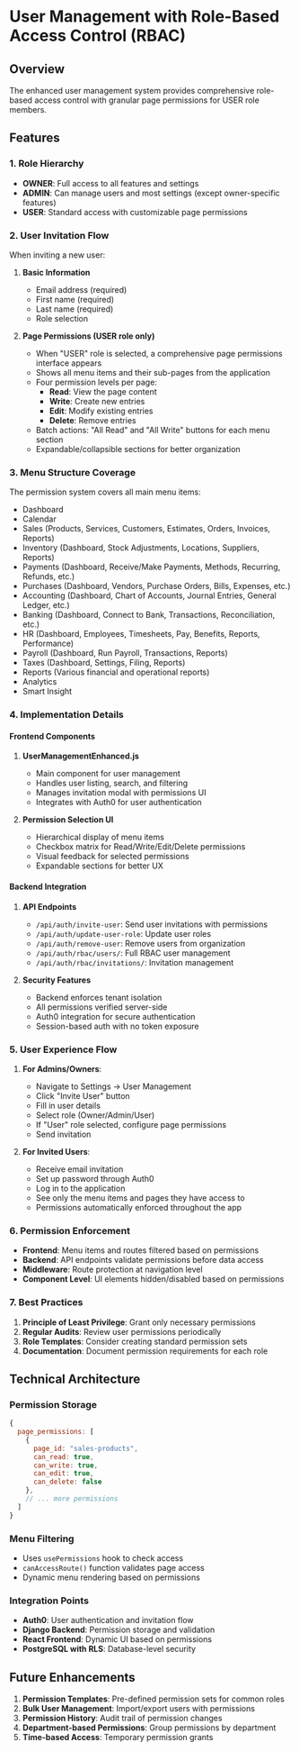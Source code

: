 # User Management with Role-Based Access Control (RBAC)

## Overview

The enhanced user management system provides comprehensive role-based access control with granular page permissions for USER role members.

## Features

### 1. **Role Hierarchy**
- **OWNER**: Full access to all features and settings
- **ADMIN**: Can manage users and most settings (except owner-specific features)
- **USER**: Standard access with customizable page permissions

### 2. **User Invitation Flow**

When inviting a new user:

1. **Basic Information**
   - Email address (required)
   - First name (required)
   - Last name (required)
   - Role selection

2. **Page Permissions (USER role only)**
   - When "USER" role is selected, a comprehensive page permissions interface appears
   - Shows all menu items and their sub-pages from the application
   - Four permission levels per page:
     - **Read**: View the page content
     - **Write**: Create new entries
     - **Edit**: Modify existing entries
     - **Delete**: Remove entries
   - Batch actions: "All Read" and "All Write" buttons for each menu section
   - Expandable/collapsible sections for better organization

### 3. **Menu Structure Coverage**

The permission system covers all main menu items:
- Dashboard
- Calendar
- Sales (Products, Services, Customers, Estimates, Orders, Invoices, Reports)
- Inventory (Dashboard, Stock Adjustments, Locations, Suppliers, Reports)
- Payments (Dashboard, Receive/Make Payments, Methods, Recurring, Refunds, etc.)
- Purchases (Dashboard, Vendors, Purchase Orders, Bills, Expenses, etc.)
- Accounting (Dashboard, Chart of Accounts, Journal Entries, General Ledger, etc.)
- Banking (Dashboard, Connect to Bank, Transactions, Reconciliation, etc.)
- HR (Dashboard, Employees, Timesheets, Pay, Benefits, Reports, Performance)
- Payroll (Dashboard, Run Payroll, Transactions, Reports)
- Taxes (Dashboard, Settings, Filing, Reports)
- Reports (Various financial and operational reports)
- Analytics
- Smart Insight

### 4. **Implementation Details**

#### Frontend Components

1. **UserManagementEnhanced.js**
   - Main component for user management
   - Handles user listing, search, and filtering
   - Manages invitation modal with permissions UI
   - Integrates with Auth0 for user authentication

2. **Permission Selection UI**
   - Hierarchical display of menu items
   - Checkbox matrix for Read/Write/Edit/Delete permissions
   - Visual feedback for selected permissions
   - Expandable sections for better UX

#### Backend Integration

1. **API Endpoints**
   - `/api/auth/invite-user`: Send user invitations with permissions
   - `/api/auth/update-user-role`: Update user roles
   - `/api/auth/remove-user`: Remove users from organization
   - `/api/auth/rbac/users/`: Full RBAC user management
   - `/api/auth/rbac/invitations/`: Invitation management

2. **Security Features**
   - Backend enforces tenant isolation
   - All permissions verified server-side
   - Auth0 integration for secure authentication
   - Session-based auth with no token exposure

### 5. **User Experience Flow**

1. **For Admins/Owners**:
   - Navigate to Settings → User Management
   - Click "Invite User" button
   - Fill in user details
   - Select role (Owner/Admin/User)
   - If "User" role selected, configure page permissions
   - Send invitation

2. **For Invited Users**:
   - Receive email invitation
   - Set up password through Auth0
   - Log in to the application
   - See only the menu items and pages they have access to
   - Permissions automatically enforced throughout the app

### 6. **Permission Enforcement**

- **Frontend**: Menu items and routes filtered based on permissions
- **Backend**: API endpoints validate permissions before data access
- **Middleware**: Route protection at navigation level
- **Component Level**: UI elements hidden/disabled based on permissions

### 7. **Best Practices**

1. **Principle of Least Privilege**: Grant only necessary permissions
2. **Regular Audits**: Review user permissions periodically
3. **Role Templates**: Consider creating standard permission sets
4. **Documentation**: Document permission requirements for each role

## Technical Architecture

### Permission Storage
```javascript
{
  page_permissions: [
    {
      page_id: "sales-products",
      can_read: true,
      can_write: true,
      can_edit: true,
      can_delete: false
    },
    // ... more permissions
  ]
}
```

### Menu Filtering
- Uses `usePermissions` hook to check access
- `canAccessRoute()` function validates page access
- Dynamic menu rendering based on permissions

### Integration Points
- **Auth0**: User authentication and invitation flow
- **Django Backend**: Permission storage and validation
- **React Frontend**: Dynamic UI based on permissions
- **PostgreSQL with RLS**: Database-level security

## Future Enhancements

1. **Permission Templates**: Pre-defined permission sets for common roles
2. **Bulk User Management**: Import/export users with permissions
3. **Permission History**: Audit trail of permission changes
4. **Department-based Permissions**: Group permissions by department
5. **Time-based Access**: Temporary permission grants